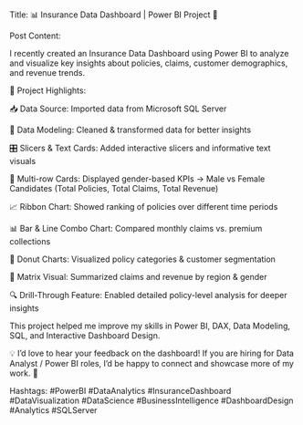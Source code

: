 Title:
📊 Insurance Data Dashboard | Power BI Project 🚀

Post Content:

I recently created an Insurance Data Dashboard using Power BI to analyze and visualize key insights about policies, claims, customer demographics, and revenue trends.

🔹 Project Highlights:

📥 Data Source: Imported data from Microsoft SQL Server

🔄 Data Modeling: Cleaned & transformed data for better insights

🎛️ Slicers & Text Cards: Added interactive slicers and informative text visuals

👥 Multi-row Cards: Displayed gender-based KPIs → Male vs Female Candidates (Total Policies, Total Claims, Total Revenue)

📈 Ribbon Chart: Showed ranking of policies over different time periods

📊 Bar & Line Combo Chart: Compared monthly claims vs. premium collections

🍩 Donut Charts: Visualized policy categories & customer segmentation

🧩 Matrix Visual: Summarized claims and revenue by region & gender

🔍 Drill-Through Feature: Enabled detailed policy-level analysis for deeper insights

This project helped me improve my skills in Power BI, DAX, Data Modeling, SQL, and Interactive Dashboard Design.

💡 I’d love to hear your feedback on the dashboard!
If you are hiring for Data Analyst / Power BI roles, I’d be happy to connect and showcase more of my work. 🚀

Hashtags:
#PowerBI #DataAnalytics #InsuranceDashboard #DataVisualization #DataScience #BusinessIntelligence #DashboardDesign #Analytics #SQLServer
